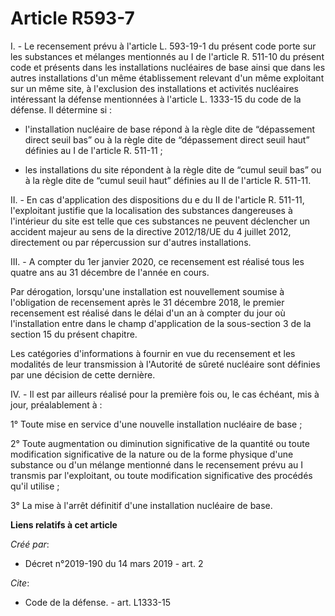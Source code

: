 # Article R593-7

I. - Le recensement prévu à l'article L. 593-19-1 du présent code porte sur les substances et mélanges mentionnés au I de
l'article R. 511-10 du présent code et présents dans les installations nucléaires de base ainsi que dans les autres
installations d'un même établissement relevant d'un même exploitant sur un même site, à l'exclusion des installations et
activités nucléaires intéressant la défense mentionnées à l'article L. 1333-15 du code de la défense. Il détermine si :

- l'installation nucléaire de base répond à la règle dite de “dépassement direct seuil bas” ou à la règle dite de
“dépassement direct seuil haut” définies au I de l'article R. 511-11 ;

- les installations du site répondent à la règle dite de “cumul seuil bas” ou à la règle dite de “cumul seuil haut” définies
au II de l'article R. 511-11.

II. - En cas d'application des dispositions du e du II de l'article R. 511-11, l'exploitant justifie que la localisation des
substances dangereuses à l'intérieur du site est telle que ces substances ne peuvent déclencher un accident majeur au sens de
la directive 2012/18/UE du 4 juillet 2012, directement ou par répercussion sur d'autres installations.

III. - A compter du 1er janvier 2020, ce recensement est réalisé tous les quatre ans au 31 décembre de l'année en cours.

Par dérogation, lorsqu'une installation est nouvellement soumise à l'obligation de recensement après le 31 décembre 2018, le
premier recensement est réalisé dans le délai d'un an à compter du jour où l'installation entre dans le champ d'application
de la sous-section 3 de la section 15 du présent chapitre.

Les catégories d'informations à fournir en vue du recensement et les modalités de leur transmission à l'Autorité de sûreté
nucléaire sont définies par une décision de cette dernière.

IV. - Il est par ailleurs réalisé pour la première fois ou, le cas échéant, mis à jour, préalablement à :

1° Toute mise en service d'une nouvelle installation nucléaire de base ;

2° Toute augmentation ou diminution significative de la quantité ou toute modification significative de la nature ou de la
forme physique d'une substance ou d'un mélange mentionné dans le recensement prévu au I transmis par l'exploitant, ou toute
modification significative des procédés qu'il utilise ;

3° La mise à l'arrêt définitif d'une installation nucléaire de base.

**Liens relatifs à cet article**

_Créé par_:

  - Décret n°2019-190 du 14 mars 2019 - art. 2

_Cite_:

  - Code de la défense. - art. L1333-15
